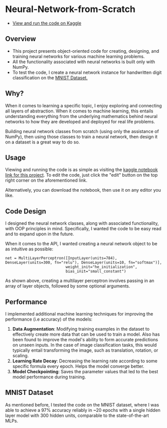 # Neural-Network-from-Scratch
- [View and run the code on Kaggle](https://www.kaggle.com/code/bendamiant/neural-network-from-scratch)

## Overview
 - This project presents object-oriented code for creating, designing, and training neural networks for various machine learning problems.
 - All the functionality associated with neural networks is built only with NumPy.
 - To test the code, I create a neural network instance for handwritten digit classification on the [MNIST Dataset.](https://en.wikipedia.org/wiki/MNIST_database)

## Why?
When it comes to learning a specific topic, I enjoy exploring and connecting all layers of abstraction. When it comes to machine learning, this entails understanding everything from the underlying mathematics behind neural networks to how they are developed and deployed for real life problems. 

Building neural network classes from scratch (using only the assistance of NumPy), then using those classes to train a neural network, then design it on a dataset is a great way to do so.

## Usage
Viewing and running the code is as simple as visiting the [kaggle notebook link for this project](https://www.kaggle.com/code/bendamiant/neural-network-from-scratch). To edit the code, just click the "edit" button on the top right corner on the aforementioned link.

Alternatively, you can download the notebook, then use it on any editor you like.

## Code Design
I designed the neural network classes, along with associated functionality, with OOP principles in mind. Specifically, I wanted the code to be easy read and to expand upon in the future. 

When it comes to the API, I wanted creating a neural network object to be as intuitive as possible:
```
net = MultiLayerPerceptron([InputLayer(units=784), DenseLayer(units=300, fn="relu"), DenseLayer(units=10, fn="softmax")],
                           weight_init="he_initialization",
                           bias_init="small_constant")
```
As shown above, creating a multilayer perceptron involves passing in an array of layer objects, followed by some optional arguments.

## Performance
I implemented additional machine learning techniques for improving the performance (i.e accuracy) of the models:
1. **Data Augmentation**: Modifying training examples in the dataset to effectively create more data that can be used to train a model. Also has been found to improve the model's ability to form accurate predictions on unseen inputs. In the case of image classification tasks, this would typically entail transforming the image, such as translation, rotation, or scaling.
2. **Learning Rate Decay**: Decreasing the learning rate according to some specific formula every epoch. Helps the model converge better.
3. **Model Checkpointing**: Saves the parameter values that led to the best model performance during training.

## MNIST Dataset
As mentioned before, I tested the code on the MNIST dataset, where I was able to achieve a 97% accuracy reliably in ~20 epochs with a single hidden layer model with 300 hidden units, comparable to the state-of-the-art MLPs.
